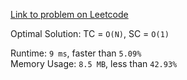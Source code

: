 [Link to problem on Leetcode](https://leetcode.com/problems/binary-tree-preorder-traversal/)


Optimal Solution: TC = `O(N)`, SC = `O(1)`

Runtime: `9 ms`, faster than `5.09%` <br>
Memory Usage: `8.5 MB`, less than `42.93%`<br>